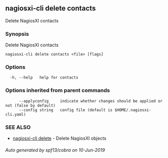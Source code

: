 ## nagiosxi-cli delete contacts

Delete NagiosXI contacts

### Synopsis

Delete NagiosXI contacts

```
nagiosxi-cli delete contacts <file> [flags]
```

### Options

```
  -h, --help   help for contacts
```

### Options inherited from parent commands

```
      --applyconfig     indicate whether changes should be applied or not (false by default)
      --config string   config file (default is $HOME/.nagiosxi-cli.yaml)
```

### SEE ALSO

* [nagiosxi-cli delete](nagiosxi-cli_delete.md)	 - Delete NagiosXI objects

###### Auto generated by spf13/cobra on 10-Jun-2019
